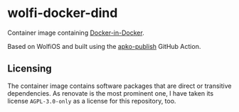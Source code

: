 # wolfi-docker-dind

Container image containing
[Docker-in-Docker](https://www.docker.com/resources/docker-in-docker-containerized-ci-workflows-dockercon-2023/).

Based on WolfiOS and built using the
[apko-publish](https://github.com/chainguard-images/actions/tree/main/apko-publish)
GitHub Action.

## Licensing

The container image contains software packages that are direct or transitive
dependencies. As renovate is the most prominent one, I have taken its license
`AGPL-3.0-only` as a license for this repository, too.
